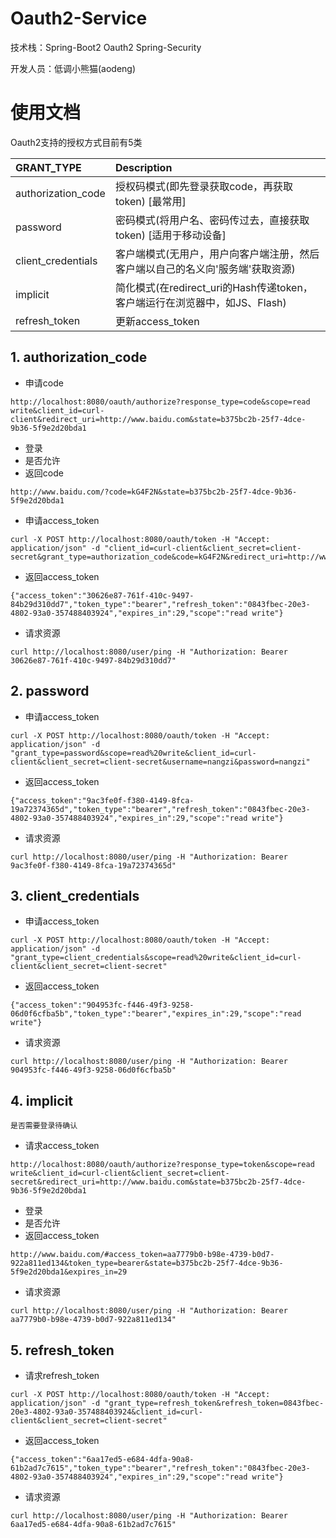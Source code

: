 # Oauth2-Service

技术栈：Spring-Boot2 Oauth2 Spring-Security

开发人员：低调小熊猫(aodeng)

# 使用文档
Oauth2支持的授权方式目前有5类

| **GRANT_TYPE** | **Description** |
|:-----------------|:------------------------------------------------------------------------|
|authorization_code|授权码模式(即先登录获取code，再获取token) [最常用]                           |
|password          |密码模式(将用户名、密码传过去，直接获取token) [适用于移动设备]                 |
|client_credentials|客户端模式(无用户，用户向客户端注册，然后客户端以自己的名义向'服务端'获取资源)   |
|implicit          |简化模式(在redirect_uri的Hash传递token，客户端运行在浏览器中，如JS、Flash)    |
|refresh_token     |更新access_token                                                          |

## 1. authorization_code
* 申请code
```
http://localhost:8080/oauth/authorize?response_type=code&scope=read write&client_id=curl-client&redirect_uri=http://www.baidu.com&state=b375bc2b-25f7-4dce-9b36-5f9e2d20bda1
```
* 登录
* 是否允许
* 返回code
```
http://www.baidu.com/?code=kG4F2N&state=b375bc2b-25f7-4dce-9b36-5f9e2d20bda1
```
* 申请access_token
```
curl -X POST http://localhost:8080/oauth/token -H "Accept: application/json" -d "client_id=curl-client&client_secret=client-secret&grant_type=authorization_code&code=kG4F2N&redirect_uri=http://www.baidu.com"
```
* 返回access_token
```
{"access_token":"30626e87-761f-410c-9497-84b29d310dd7","token_type":"bearer","refresh_token":"0843fbec-20e3-4802-93a0-357488403924","expires_in":29,"scope":"read write"}
```
* 请求资源
```
curl http://localhost:8080/user/ping -H "Authorization: Bearer 30626e87-761f-410c-9497-84b29d310dd7"
```

## 2. password
* 申请access_token
```
curl -X POST http://localhost:8080/oauth/token -H "Accept: application/json" -d "grant_type=password&scope=read%20write&client_id=curl-client&client_secret=client-secret&username=nangzi&password=nangzi"
```
* 返回access_token
```
{"access_token":"9ac3fe0f-f380-4149-8fca-19a72374365d","token_type":"bearer","refresh_token":"0843fbec-20e3-4802-93a0-357488403924","expires_in":29,"scope":"read write"}
```
* 请求资源
```
curl http://localhost:8080/user/ping -H "Authorization: Bearer 9ac3fe0f-f380-4149-8fca-19a72374365d"
```

## 3. client_credentials
* 申请access_token
```
curl -X POST http://localhost:8080/oauth/token -H "Accept: application/json" -d "grant_type=client_credentials&scope=read%20write&client_id=curl-client&client_secret=client-secret"
```
* 返回access_token
```
{"access_token":"904953fc-f446-49f3-9258-06d0f6cfba5b","token_type":"bearer","expires_in":29,"scope":"read write"}
```
* 请求资源
```
curl http://localhost:8080/user/ping -H "Authorization: Bearer 904953fc-f446-49f3-9258-06d0f6cfba5b"
```

## 4. implicit
`是否需要登录待确认`
* 请求access_token
```
http://localhost:8080/oauth/authorize?response_type=token&scope=read write&client_id=curl-client&client_secret=client-secret&redirect_uri=http://www.baidu.com&state=b375bc2b-25f7-4dce-9b36-5f9e2d20bda1
```
* 登录
* 是否允许
* 返回access_token
```
http://www.baidu.com/#access_token=aa7779b0-b98e-4739-b0d7-922a811ed134&token_type=bearer&state=b375bc2b-25f7-4dce-9b36-5f9e2d20bda1&expires_in=29
```
* 请求资源
```
curl http://localhost:8080/user/ping -H "Authorization: Bearer aa7779b0-b98e-4739-b0d7-922a811ed134"
```

## 5. refresh_token
* 请求refresh_token
```
curl -X POST http://localhost:8080/oauth/token -H "Accept: application/json" -d "grant_type=refresh_token&refresh_token=0843fbec-20e3-4802-93a0-357488403924&client_id=curl-client&client_secret=client-secret"
```
* 返回access_token
```
{"access_token":"6aa17ed5-e684-4dfa-90a8-61b2ad7c7615","token_type":"bearer","refresh_token":"0843fbec-20e3-4802-93a0-357488403924","expires_in":29,"scope":"read write"}
```
* 请求资源
```
curl http://localhost:8080/user/ping -H "Authorization: Bearer 6aa17ed5-e684-4dfa-90a8-61b2ad7c7615"
```
